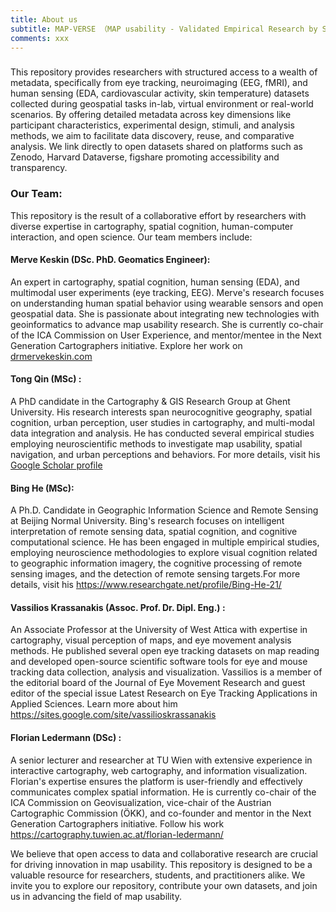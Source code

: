 ```yaml
---
title: About us
subtitle: MAP-VERSE （MAP usability - Validated Empirical Research by Systematic Evaluation） 
comments: xxx
---
```


###
This repository provides researchers with structured access to a wealth of metadata, specifically from eye tracking, neuroimaging (EEG, fMRI), and human sensing (EDA, cardiovascular activity, skin temperature) datasets collected during geospatial tasks in-lab, virtual environment or real-world scenarios. By offering detailed metadata across key dimensions like participant characteristics, experimental design, stimuli, and analysis methods, we aim to facilitate data discovery, reuse, and comparative analysis. We link directly to open datasets shared on platforms such as Zenodo, Harvard Dataverse, figshare promoting accessibility and transparency.

### Our Team:
This repository is the result of a collaborative effort by researchers with diverse expertise in cartography, spatial cognition, human-computer interaction, and open science. Our team members include:

#### Merve Keskin (DSc. PhD. Geomatics Engineer): 
An expert in cartography, spatial cognition, human sensing (EDA), and multimodal user experiments (eye tracking, EEG). Merve's research focuses on understanding human spatial behavior using wearable sensors and open geospatial data. She is passionate about integrating new technologies with geoinformatics to advance map usability research. She is currently co-chair of the ICA Commission on User Experience, and mentor/mentee in the Next Generation Cartographers initiative. Explore her work on [drmervekeskin.com](https://drmervekeskin.wordpress.com/)

#### Tong Qin (MSc) : 
A PhD candidate in the Cartography & GIS Research Group at Ghent University. His research interests span neurocognitive geography, spatial cognition, urban perception, user studies in cartography, and multi-modal data integration and analysis. He has conducted several empirical studies employing neuroscientific methods to investigate map usability, spatial navigation, and urban perceptions and behaviors. For more details, visit his [Google Scholar profile](https://scholar.google.com/citations?user=ToNMO4kAAAAJ&hl=en&oi=sra)

####  Bing He (MSc): 
A Ph.D. Candidate in Geographic Information Science and Remote Sensing at Beijing Normal University. Bing's research focuses on intelligent interpretation of remote sensing data, spatial cognition, and cognitive computational science. He has been engaged in multiple empirical studies, employing neuroscience methodologies to explore visual cognition related to geographic information imagery, the cognitive processing of remote sensing images, and the detection of remote sensing targets.For more details, visit his https://www.researchgate.net/profile/Bing-He-21/

#### Vassilios Krassanakis (Assoc. Prof. Dr. Dipl. Eng.) : 
An Associate Professor at the University of West Attica with expertise in cartography, visual perception of maps, and eye movement analysis methods. He published several open eye tracking datasets on map reading and developed open-source scientific software tools for eye and mouse tracking data collection, analysis and visualization. Vassilios is a member of the editorial board of the Journal of Eye Movement Research and guest editor of the special issue Latest Research on Eye Tracking Applications in Applied Sciences. Learn more about him https://sites.google.com/site/vassilioskrassanakis

#### Florian Ledermann (DSc) : 
A senior lecturer and researcher at TU Wien with extensive experience in interactive cartography, web cartography, and information visualization. Florian's expertise ensures the platform is user-friendly and effectively communicates complex spatial information. He is currently co-chair of the ICA Commission on Geovisualization, vice-chair of the Austrian Cartographic Commission (ÖKK), and co-founder and mentor in the Next Generation Cartographers initiative. Follow his work https://cartography.tuwien.ac.at/florian-ledermann/

We believe that open access to data and collaborative research are crucial for driving innovation in map usability. This repository is designed to be a valuable resource for researchers, students, and practitioners alike. We invite you to explore our repository, contribute your own datasets, and join us in advancing the field of map usability.
